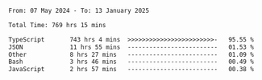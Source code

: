 
<!--START_SECTION:waka-->

```txt
From: 07 May 2024 - To: 13 January 2025

Total Time: 769 hrs 15 mins

TypeScript       743 hrs 4 mins  >>>>>>>>>>>>>>>>>>>>>>>>-   95.55 %
JSON             11 hrs 55 mins  -------------------------   01.53 %
Other            8 hrs 27 mins   -------------------------   01.09 %
Bash             3 hrs 46 mins   -------------------------   00.49 %
JavaScript       2 hrs 57 mins   -------------------------   00.38 %
```

<!--END_SECTION:waka-->

<!--

### Hi there 👋
**Iam-cesar/Iam-cesar** is a ✨ _special_ ✨ repository because its `README.md` (this file) appears on your GitHub profile.

Here are some ideas to get you started:

- 🔭 I’m currently working on ...
- 🌱 I’m currently learning ...
- 👯 I’m looking to collaborate on ...
- 🤔 I’m looking for help with ...
- 💬 Ask me about ...
- 📫 How to reach me: ...
- 😄 Pronouns: ...
- ⚡ Fun fact: ...
-->
